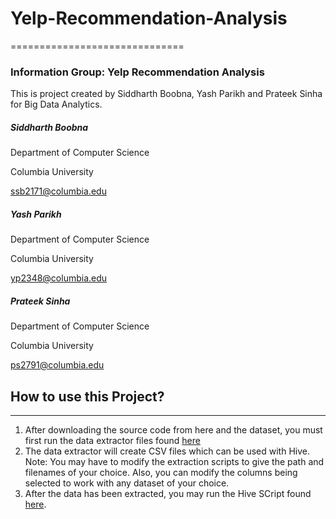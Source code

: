 # Yelp-Recommendation-Analysis
==============================

### Information Group: Yelp Recommendation Analysis

This is project created by Siddharth Boobna, Yash Parikh and Prateek Sinha for Big Data Analytics.

##### Siddharth Boobna

Department of Computer Science

Columbia University

ssb2171@columbia.edu


##### Yash Parikh

Department of Computer Science

Columbia University

yp2348@columbia.edu


##### Prateek Sinha

Department of Computer Science

Columbia University

ps2791@columbia.edu


## How to use this Project?
---
1. After downloading the source code from here and the dataset, you must first run the data extractor files found [here](./data_extractor)
2. The data extractor will create CSV files which can be used with Hive.
  Note: You may have to modify the extraction scripts to give the path and filenames of your choice. Also, you can modify the columns being selected to work with any dataset of your choice.
3. After the data has been extracted, you may run the Hive SCript found [here](./hive_scripts).

